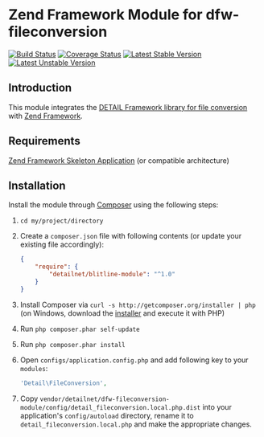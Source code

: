# Zend Framework Module for dfw-fileconversion

[![Build Status](https://travis-ci.org/detailnet/dfw-fileconversion-module.svg?branch=master)](https://travis-ci.org/detailnet/dfw-fileconversion-module)
[![Coverage Status](https://img.shields.io/coveralls/detailnet/dfw-fileconversion-module.svg)](https://coveralls.io/r/detailnet/dfw-fileconversion-module)
[![Latest Stable Version](https://poser.pugx.org/detailnet/dfw-fileconversion-module/v/stable.svg)](https://packagist.org/packages/detailnet/dfw-fileconversion-module)
[![Latest Unstable Version](https://poser.pugx.org/detailnet/dfw-fileconversion-module/v/unstable.svg)](https://packagist.org/packages/detailnet/dfw-fileconversion-module)

## Introduction
This module integrates the [DETAIL Framework library for file conversion](https://github.com/detailnet/dfw-fileconversion) with [Zend Framework](https://github.com/zendframework/zendframework).

## Requirements
[Zend Framework Skeleton Application](http://www.github.com/zendframework/ZendSkeletonApplication) (or compatible architecture)

## Installation
Install the module through [Composer](http://getcomposer.org/) using the following steps:

  1. `cd my/project/directory`
  
  2. Create a `composer.json` file with following contents (or update your existing file accordingly):

     ```json
     {
         "require": {
             "detailnet/blitline-module": "^1.0"
         }
     }
     ```
  3. Install Composer via `curl -s http://getcomposer.org/installer | php` (on Windows, download
     the [installer](http://getcomposer.org/installer) and execute it with PHP)
     
  4. Run `php composer.phar self-update`
     
  5. Run `php composer.phar install`
  
  6. Open `configs/application.config.php` and add following key to your `modules`:

     ```php
     'Detail\FileConversion',
     ```

  7. Copy `vendor/detailnet/dfw-fileconversion-module/config/detail_fileconversion.local.php.dist` into your application's
     `config/autoload` directory, rename it to `detail_fileconversion.local.php` and make the appropriate changes.
